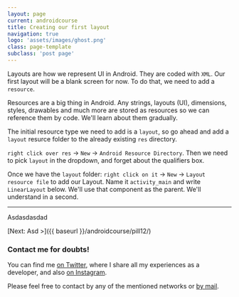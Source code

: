 ```yaml
---
layout: page
current: androidcourse
title: Creating our first layout
navigation: true
logo: 'assets/images/ghost.png'
class: page-template
subclass: 'post page'
---
```


Layouts are how we represent UI in Android. They are coded with `XML`. Our first layout will be a blank screen for now. To do that, we need to add a `resource`.

Resources are a big thing in Android. Any strings, layouts (UI), dimensions, styles, drawables and much more are stored as resources so we can reference them by code. We'll learn about them gradually.

The initial resource type we need to add is a `layout`, so go ahead and add a `layout` resurce folder to the already existing `res` directory.

`right click over res` -> `New` -> `Android Resource Directory`. Then we need to pick `layout` in the dropdown, and forget about the qualifiers box.

Once we have the `layout` folder: `right click on it` -> `New` -> `Layout resource file` to add our Layout. Name it `activity_main` and write `LinearLayout` below. We'll use that component as the parent. We'll understand in a second.

---

Asdasdasdad

[Next: Asd >]({{ baseurl }}/androidcourse/pill12/)

### Contact me for doubts!

You can find me [on Twitter](https://www.twitter.com/JorgeCastilloPR), where I share all my experiences as a developer, and also [on Instagram](https://www.instagram.com/jorgecastillopr).


Please feel free to contact by any of the mentioned networks or [by mail](mailto:jorge.castillo.prz@gmail.com).
